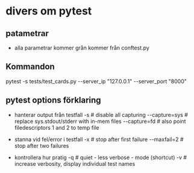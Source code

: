 # divers om pytest

## patametrar

- alla parametrar kommer grån kommer från conftest.py

## Kommandon

pytest -s tests/test_cards.py --server_ip "127.0.0.1" --server_port "8000"

## pytest options förklaring

- hanterar output från testfall
  -s # disable all capturing
  --capture=sys # replace sys.stdout/stderr with in-mem files
  --capture=fd # also point filedescriptors 1 and 2 to temp file

- stanna vid fel/error i testfall
  -x # stop after first failure
  --maxfail=2 # stop after two failures

- kontrollera hur pratig
  -q # quiet - less verbose - mode (shortcut)
  -v # increase verbosity, display individual test names
